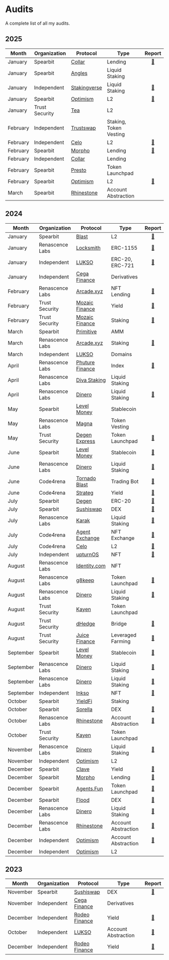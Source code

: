 # Audits

A complete list of all my audits.

## 2025

| Month | Organization | Protocol | Type | Report |
| - | - | - | - | :-: |
| January | Spearbit | [Collar](https://www.collarprotocol.xyz/) | Lending | [📄](/audits/spearbit/Collar.pdf) |
| January | Spearbit | [Angles](https://angles.fi/) | Liquid Staking | |
| January | Independent | [Stakingverse](https://stakingverse.io/) | Liquid Staking | [📄](/audits/solo/Stakingverse.pdf) |
| January | Spearbit | [Optimism](https://www.optimism.io/) | L2 | [📄](/audits/spearbit/Optimism%20(Upgrade%2013).pdf) |
| January | Trust Security | [Tea](https://tea.xyz/) | L2 | |
| February | Independent | [Trustswap](https://trustswap.org/) | Staking, Token Vesting | |
| February | Independent | [Celo](https://celo.org/) | L2 | [📄](/audits/spearbit/Celo.pdf) |
| February | Spearbit | [Morpho](https://morpho.org/) | Lending | [📄](/audits/spearbit/Morpho%20(Bundler3).pdf) |
| February | Independent | [Collar](https://www.collarprotocol.xyz/) | Lending | |
| February | Spearbit | [Presto](https://github.com/Presto-Labs) | Token Launchpad | |
| February | Spearbit | [Optimism](https://www.optimism.io/) | L2 | [📄](/audits/spearbit/Optimism%20(Pectra%20Upgrade).pdf) |
| March | Spearbit | [Rhinestone](https://www.rhinestone.wtf/) | Account Abstraction |  |

## 2024

| Month | Organization | Protocol | Type | Report |
| - | - | - | - | :-: |
| January | Spearbit | [Blast](https://blast.io/) | L2 | [📄](/audits/spearbit/Blast%20L2.pdf) |
| January | Renascence Labs | [Locksmith](https://locksmithwallet.com/) | ERC-1155 | [📄](/audits/renascence/Locksmith.pdf) |
| January | Independent | [LUKSO](https://lukso.network/) | ERC-20, ERC-721 | [📄](/Independent/LUKSO%20(LSP4%2C%20LSP7%2C%20LSP8).pdf) |
| January | Independent | [Cega Finance](https://www.cega.fi/) | Derivatives | |
| February | Renascence Labs | [Arcade.xyz](https://www.arcade.xyz/) | NFT Lending | [📄](/audits/renascence/Arcade.xyz%20(V4).pdf) |
| February | Trust Security | [Mozaic Finance](https://mozaic.finance/) | Yield | [📄](/audits/trust/Mozaic%20(Thesus%20Vault).pdf) |
| February | Trust Security | [Mozaic Finance](https://mozaic.finance/) | Staking | [📄](/audits/trust/Mozaic%20(xMOZ%20Staking).pdf) |
| March | Spearbit | [Primitive](https://www.primitive.xyz/) | AMM | |
| March | Renascence Labs | [Arcade.xyz](https://www.arcade.xyz/) | Staking | [📄](/audits/renascence/Arcade.xyz%20(ARCD%20Staking).pdf) |
| March | Independent | [LUKSO](https://lukso.network/) | Domains | |
| April | Renascence Labs | [Phuture Finance](https://www.phuture.finance/) | Index | [📄](/audits/renascence/Phuture%20Finance%20(V2).pdf) |
| April | Renascence Labs| [Diva Staking](https://divastaking.com/) | Liquid Staking | |
| April | Renascence Labs | [Dinero](https://dinero.xyz/) | Liquid Staking | [📄](/audits/renascence/Redacted%20Finance%20(Institutional%20Pirex).pdf) |
| May | Spearbit | [Level Money](https://www.level.money/) | Stablecoin | |
| May | Renascence Labs | [Magna](https://www.magna.so/) | Token Vesting | |
| May | Trust Security | [Degen Express](https://degen.express/) | Token Launchpad | [📄](/audits/trust/Degen%20Express.pdf) |
| June | Spearbit | [Level Money](https://www.level.money/) | Stablecoin | [📄](/audits/spearbit/Level%20Money%20(Staking).pdf) |
| June | Renascence Labs | [Dinero](https://dinero.xyz/) | Liquid Staking | [📄](/audits/renascence/Redacted%20Finance%20(Branded%20LST).pdf) |
| June | Code4rena | [Tornado Blast](https://www.tornadoblast.bot/) | Trading Bot | [📄](https://code4rena.com/reports/2024-06-tornadoblast-proleague) |
| June | Code4rena | [Strateg](https://strateg.io/) | Yield | [📄](https://code4rena.com/reports/2024-06-strateg-proleague) |
| July | Spearbit | [Degen](https://www.degen.tips/) | ERC-20 | [📄](/audits/spearbit/Degen.pdf) |
| July | Spearbit | [Sushiswap](https://www.sushi.com/) | DEX | [📄](/audits/spearbit/Sushiswap%20(RouteProcessor5).pdf) |
| July | Renascence Labs | [Karak](https://karak.network/) | Liquid Staking | [📄](/audits/renascence/Karak%20(Native%20Restaking).pdf) |
| July | Code4rena | [Agent Exchange](https://agent.exchange/) | NFT Exchange | [📄](https://code4rena.com/reports/2024-05-agent-proleague) |
| July | Code4rena | [Celo](https://celo.org/) | L2 | [📄](https://code4rena.com/reports/2024-07-celo-proleague) |
| July | Independent | [upturnOS](https://upturn.live/) | NFT | [📄](/audits/solo/UpTurnOS.md) |
| August | Renascence Labs | [Identity.com](https://www.identity.com/) | NFT | |
| August | Renascence Labs | [g8keep](https://g8.xyz/) | Token Launchpad | [📄](/audits/renascence/G8Keep.pdf) |
| August | Renascence Labs | [Dinero](https://dinero.xyz/) | Liquid Staking | [📄](/audits/renascence/Redacted%20Finance%20(Branded%20LST%20v2).pdf) |
| August | Trust Security | [Kayen](https://www.kayen.org/) | Token Launchpad | |
| August | Trust Security | [dHedge](https://dhedge.org/) | Bridge | [📄](/audits/trust/dHedge.pdf) |
| August | Trust Security | [Juice Finance](https://www.juice.finance/) | Leveraged Farming | [📄](/audits/trust/dHedge.pdf) |
| September | Spearbit | [Level Money](https://www.level.money/) | Stablecoin | [📄](/audits/spearbit/Level%20Money%20(Stablecoin%20LST).pdf) |
| September | Renascence Labs | [Dinero](https://dinero.xyz/) | Liquid Staking | [📄](/audits/renascence/Dinero%20(Stargate%20LST).pdf) |
| September | Renascence Labs | [Dinero](https://dinero.xyz/) | Liquid Staking | [📄](/audits/renascence/Dinero%20(Arbitrum%20LST).pdf) |
| September | Independent | [Inkso](https://inkso.xyz/) | NFT | [📄](/audits/solo/Inkso.md) |
| October | Spearbit | [YieldFi](https://yield.fi/) | Staking | |
| October | Spearbit | [Sorella](https://sorellalabs.xyz/) | DEX | [📄](/audits/spearbit/Sorella%20(Angstrom).pdf) |
| October | Renascence Labs | [Rhinestone](https://www.rhinestone.wtf/) | Account Abstraction | [📄](/audits/renascence/Rhinestone%20(Smart%20Sessions).pdf) |
| October | Trust Security | [Kayen](https://www.kayen.org/) | Token Launchpad | |
| November | Renascence Labs | [Dinero](https://dinero.xyz/) | Liquid Staking | [📄](/audits/renascence/Dinero%20(Super%20ETH).pdf) |
| November | Independent | [Optimism](https://www.optimism.io/) | L2 | |
| December | Spearbit | [Clave](https://getclave.io/) | Yield | [📄](/audits/spearbit/Clave%20(Clagg).pdf) |
| December | Spearbit | [Morpho](https://morpho.org/) | Lending | [📄](/audits/spearbit/Morpho%20(Bundler%20V3).pdf) |
| December | Spearbit | [Agents.Fun](https://www.agents.fun/) | Token Launchpad | [📄](/audits/spearbit/Agents.Fun.pdf) |
| December | Spearbit | [Flood](https://www.flood.bid/) | DEX | [📄](/audits/spearbit/Flood.pdf) |
| December | Renascence Labs | [Dinero](https://dinero.xyz/) | Liquid Staking | [📄](/audits/renascence/Dinero%20(Staked%20S).pdf) |
| December | Renascence Labs | [Rhinestone](https://www.rhinestone.wtf/) | Account Abstraction | [📄](/audits/renascence/Rhinestone%20(Smart%20Sessions%20Update).pdf) |
| December | Independent | [Optimism](https://www.optimism.io/) | Account Abstraction | [📄](/audits/solo/Optimism%20(DeputyPauseModule).pdf) |
| December | Independent | [Optimism](https://www.optimism.io/) | L2 | |

## 2023

| Month | Organization | Protocol | Type | Report |
| - | - | - | - | :-: |
| November | Spearbit | [Sushiswap](https://www.sushi.com/) | DEX | [📄](/audits/spearbit/Sushiswap%20(RouteProcessor4).pdf) |
| November | Independent | [Cega Finance](https://www.cega.fi/) | Derivatives | |
| December | Independent | [Rodeo Finance](https://www.rodeofinance.xyz/) | Yield | [📄](/Independent/Rodeo%20Finance%20(GMX%20GM%20Strategy).pdf) |
| October | Independent | [LUKSO](https://lukso.network/) | Account Abstraction | [📄](/Independent/LUKSO%20(LSP0%2C%20LSP6).pdf) |
| December | Independent | [Rodeo Finance](https://www.rodeofinance.xyz/) | Yield | [📄](/Independent/Rodeo%20Finance%20(Camelot%20V3%20Strategy).pdf) |